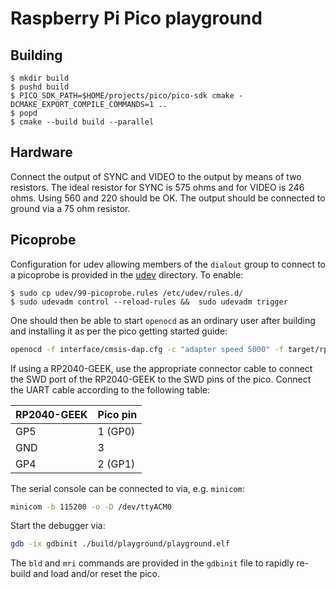 # Raspberry Pi Pico playground

## Building

```console
$ mkdir build
$ pushd build
$ PICO_SDK_PATH=$HOME/projects/pico/pico-sdk cmake -DCMAKE_EXPORT_COMPILE_COMMANDS=1 ..
$ popd
$ cmake --build build --parallel
```

## Hardware

Connect the output of SYNC and VIDEO to the output by means of two resistors. The ideal resistor for
SYNC is 575 ohms and for VIDEO is 246 ohms. Using 560 and 220 should be OK. The output should be
connected to ground via a 75 ohm resistor.

## Picoprobe

Configuration for udev allowing members of the `dialout` group to connect to a picoprobe is provided
in the [udev](./udev/) directory. To enable:

```console
$ sudo cp udev/99-picoprobe.rules /etc/udev/rules.d/
$ sudo udevadm control --reload-rules &&  sudo udevadm trigger
```

One should then be able to start `openocd` as an ordinary user after building and installing it as
per the pico getting started guide:

```sh
openocd -f interface/cmsis-dap.cfg -c "adapter speed 5000" -f target/rp2040.cfg -s tcl
```

If using a RP2040-GEEK, use the appropriate connector cable to connect the SWD port of the
RP2040-GEEK to the SWD pins of the pico. Connect the UART cable according to the following table:

| RP2040-GEEK | Pico pin |
|-|-|
| GP5 | 1 (GP0) |
| GND | 3 |
| GP4 | 2 (GP1) |

The serial console can be connected to via, e.g. `minicom`:

```sh
minicom -b 115200 -o -D /dev/ttyACM0
```

Start the debugger via:

```sh
gdb -ix gdbinit ./build/playground/playground.elf
```

The `bld` and `mri` commands are provided in the `gdbinit` file to rapidly re-build and load and/or
reset the pico.
